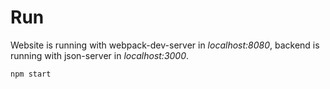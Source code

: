 # Run

Website is running with webpack-dev-server in *localhost:8080*, backend is running with json-server in *localhost:3000*.

```bash
npm start
```